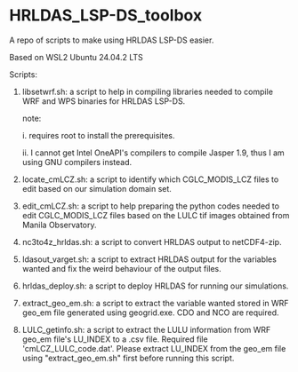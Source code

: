 # HRLDAS_LSP-DS_toolbox
A repo of scripts to make using HRLDAS LSP-DS easier.

Based on WSL2 Ubuntu 24.04.2 LTS 

Scripts:
1. libsetwrf.sh: a script to help in compiling libraries needed to compile WRF and WPS binaries for HRLDAS LSP-DS.

   note:

   i. requires root to install the prerequisites.

   ii. I cannot get Intel OneAPI's compilers to compile Jasper 1.9, thus I am using GNU compilers instead.

2. locate_cmLCZ.sh: a script to identify which CGLC_MODIS_LCZ files to edit based on our simulation domain set.
3. edit_cmLCZ.sh: a script to help preparing the python codes needed to edit CGLC_MODIS_LCZ files based on the LULC tif images obtained from Manila Observatory.
4. nc3to4z_hrldas.sh: a script to convert HRLDAS output to netCDF4-zip.
5. ldasout_varget.sh: a script to extract HRLDAS output for the variables wanted and fix the weird behaviour of the output files.
6. hrldas_deploy.sh: a script to deploy HRLDAS for running our simulations.
7. extract_geo_em.sh: a script to extract the variable wanted stored in WRF geo_em file generated using geogrid.exe. CDO and NCO are required.
8. LULC_getinfo.sh: a script to extract the LULU information from WRF geo_em file's LU_INDEX to a .csv file. Required file 'cmLCZ_LULC_code.dat'. Please extract LU_INDEX from the geo_em file using "extract_geo_em.sh" first before running this script.
